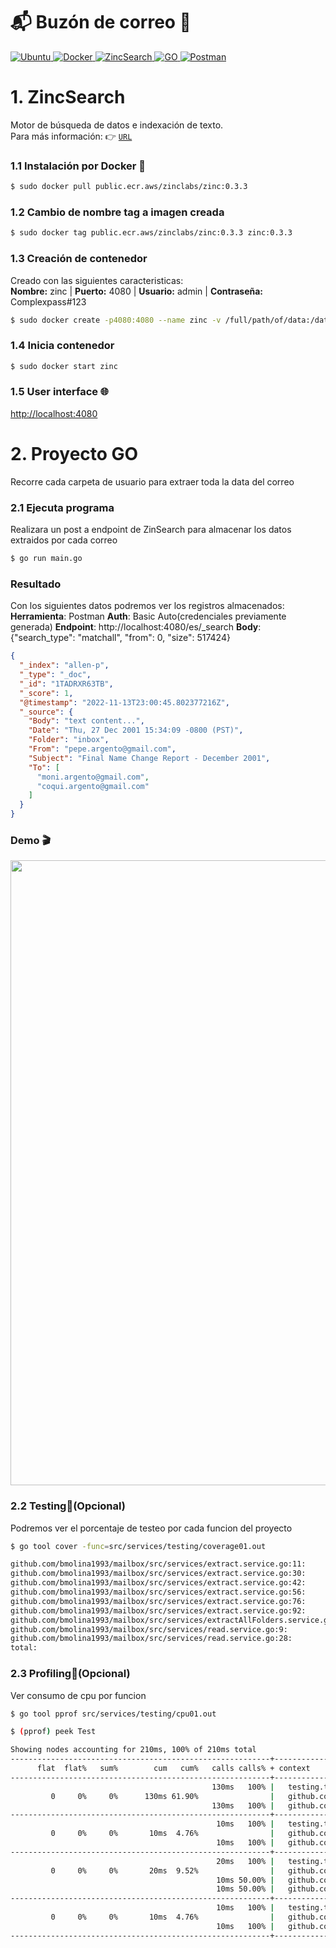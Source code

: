 # 📬 Buzón de correo 📧
<p>
  <a href="https://ubuntu.com/" target="_blank">
    <img
      src="https://img.shields.io/badge/v22.04-gray?style=flat&logo=ubuntu&logoColor=white&label=Ubuntu&labelColor=e95420"
      alt="Ubuntu"
    />
  </a>
  <a href="https://www.docker.com/" target="_blank">
    <img
      src="https://img.shields.io/badge/v20.10.21-gray?style=flat&logo=docker&logoColor=white&label=Docker&labelColor=46a2f1"
      alt="Docker"
    />
  </a>
  <a href="https://zincsearch.com/" target="_blank">
    <img
      src="https://img.shields.io/badge/v0.3.3-gray?style=flat&logo=ZincSearch&logoColor=white&label=ZincSearch&labelColor=009485"
      alt="ZincSearch"
    />
  </a>
  <a href="https://go.dev/" target="_blank">
    <img
      src="https://img.shields.io/badge/v1.19.2-gray?style=flat&logo=go&logoColor=white&label=GO&labelColor=007d9c"
      alt="GO"
    />
  </a>
  <a href="https://www.postman.com/" target="_blank">
    <img
      src="https://img.shields.io/badge/v10.2.2-gray?style=flat&logo=postman&logoColor=white&label=Postman&labelColor=ff6c37"
      alt="Postman"
    />
  </a>
</p>

# 1. ZincSearch
Motor de búsqueda de datos e indexación de texto.  
Para más información: 👉 [`URL`](https://docs.zincsearch.com/quickstart/)

### 1.1 Instalación por Docker 🐋
```bash
$ sudo docker pull public.ecr.aws/zinclabs/zinc:0.3.3
```
### 1.2 Cambio de nombre tag a imagen creada
```bash
$ sudo docker tag public.ecr.aws/zinclabs/zinc:0.3.3 zinc:0.3.3
```
### 1.3 Creación de contenedor
Creado con las siguientes caracteristicas:  
**Nombre:** zinc | **Puerto:** 4080 | **Usuario:** admin | **Contraseña:** Complexpass#123
```bash
$ sudo docker create -p4080:4080 --name zinc -v /full/path/of/data:/data -e ZINC_DATA_PATH="/data" -e ZINC_FIRST_ADMIN_USER=admin -e ZINC_FIRST_ADMIN_PASSWORD=Complexpass#123 zinc:0.3.3
```
### 1.4 Inicia contenedor
```bash
$ sudo docker start zinc
```
### 1.5 User interface 🌐
[http://localhost:4080](http://localhost:4080)

# 2. Proyecto GO
Recorre cada carpeta de usuario para extraer toda la data del correo

### 2.1 Ejecuta programa
Realizara un post a endpoint de ZinSearch para almacenar los datos extraidos por cada correo
```bash
$ go run main.go
```

### Resultado
Con los siguientes datos podremos ver los registros almacenados:  
**Herramienta**: Postman
**Auth**: Basic Auto(credenciales previamente generada)
**Endpoint**: http://localhost:4080/es/_search
**Body**: {"search_type": "matchall", "from": 0, "size": 517424}

```json
{
  "_index": "allen-p",
  "_type": "_doc",
  "_id": "1TADRXR63TB",
  "_score": 1,
  "@timestamp": "2022-11-13T23:00:45.802377216Z",
  "_source": {
    "Body": "text content...",
    "Date": "Thu, 27 Dec 2001 15:34:09 -0800 (PST)",
    "Folder": "inbox",
    "From": "pepe.argento@gmail.com",
    "Subject": "Final Name Change Report - December 2001",
    "To": [
      "moni.argento@gmail.com",
      "coqui.argento@gmail.com"
    ]
  }
}
```
### Demo 🎬
<img width="1000" src="./demo/mailbox.backend.gif"/>

### 2.2 Testing📶(Opcional)
Podremos ver el porcentaje de testeo por cada funcion del proyecto
```bash
$ go tool cover -func=src/services/testing/coverage01.out
```
```bash
github.com/bmolina1993/mailbox/src/services/extract.service.go:11:              ExtractData             100.0%
github.com/bmolina1993/mailbox/src/services/extract.service.go:30:              extractPropDate         100.0%
github.com/bmolina1993/mailbox/src/services/extract.service.go:42:              extractPropFrom         100.0%
github.com/bmolina1993/mailbox/src/services/extract.service.go:56:              extractPropTo           100.0%
github.com/bmolina1993/mailbox/src/services/extract.service.go:76:              extractPropSubject      100.0%
github.com/bmolina1993/mailbox/src/services/extract.service.go:92:              ExtractDataPerFile      100.0%
github.com/bmolina1993/mailbox/src/services/extractAllFolders.service.go:7:     ExtractAllFolders       100.0%
github.com/bmolina1993/mailbox/src/services/read.service.go:9:                  ReadDirFile             100.0%
github.com/bmolina1993/mailbox/src/services/read.service.go:28:                 ReadFile                100.0%
total:                                                                          (statements)            100.0%
```
### 2.3 Profiling📶(Opcional)
Ver consumo de cpu por funcion
```bash
$ go tool pprof src/services/testing/cpu01.out
```
```bash
$ (pprof) peek Test
```
```bash
Showing nodes accounting for 210ms, 100% of 210ms total
----------------------------------------------------------+-------------
      flat  flat%   sum%        cum   cum%   calls calls% + context 	 	 
----------------------------------------------------------+-------------
                                             130ms   100% |   testing.tRunner
         0     0%     0%      130ms 61.90%                |   github.com/bmolina1993/mailbox/src/services.TestExtractAllFolders
                                             130ms   100% |   github.com/bmolina1993/mailbox/src/services.ExtractAllFolders
----------------------------------------------------------+-------------
                                              10ms   100% |   testing.tRunner
         0     0%     0%       10ms  4.76%                |   github.com/bmolina1993/mailbox/src/services.TestExtractData
                                              10ms   100% |   github.com/bmolina1993/mailbox/src/services.ReadFile (inline)
----------------------------------------------------------+-------------
                                              20ms   100% |   testing.tRunner
         0     0%     0%       20ms  9.52%                |   github.com/bmolina1993/mailbox/src/services.TestExtractPropSubject
                                              10ms 50.00% |   github.com/bmolina1993/mailbox/src/services.ReadDirFile
                                              10ms 50.00% |   github.com/bmolina1993/mailbox/src/services.extractPropSubject
----------------------------------------------------------+-------------
                                              10ms   100% |   testing.tRunner
         0     0%     0%       10ms  4.76%                |   github.com/bmolina1993/mailbox/src/services.TestExtractPropTo
                                              10ms   100% |   github.com/bmolina1993/mailbox/src/services.ReadFile (inline)
----------------------------------------------------------+-------------
```
